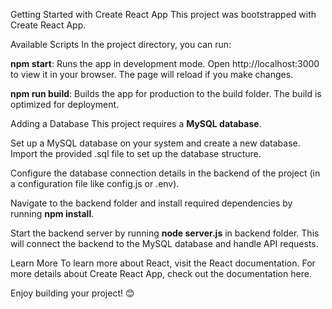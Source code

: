 Getting Started with Create React App
This project was bootstrapped with Create React App.

Available Scripts
In the project directory, you can run:

**npm start**: Runs the app in development mode. Open http://localhost:3000 to view it in your browser. The page will reload if you make changes.

**npm run build**: Builds the app for production to the build folder. The build is optimized for deployment.

Adding a Database
This project requires a **MySQL database**.

Set up a MySQL database on your system and create a new database. Import the provided .sql file to set up the database structure.

Configure the database connection details in the backend of the project (in a configuration file like config.js or .env).

Navigate to the backend folder and install required dependencies by running **npm install**.

Start the backend server by running **node server.js** in backend folder. This will connect the backend to the MySQL database and handle API requests.

Learn More
To learn more about React, visit the React documentation.
For more details about Create React App, check out the documentation here.

Enjoy building your project! 😊
